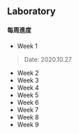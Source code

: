 ## Laboratory
#### **每周進度**
* Week 1
> Date: 2020.10.27
* Week 2
* Week 3
* Week 4
* Week 5
* Week 6
* Week 7
* Week 8
* Week 9
